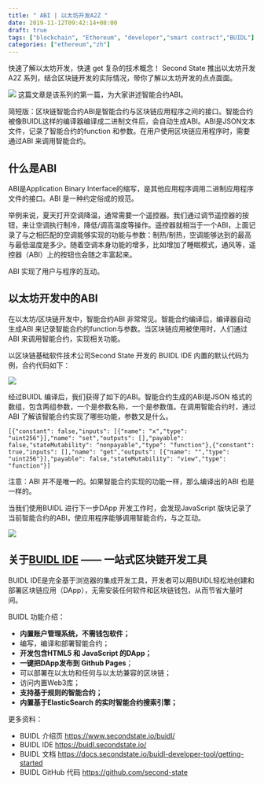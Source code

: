 ```yaml
---
title: " ABI | 以太坊开发A2Z "
date: 2019-11-12T09:42:14+08:00
draft: true
tags: ["blockchain", "Ethereum", "developer","smart contract","BUIDL"]
categories: ["ethereum","zh"]
---
```


快速了解以太坊开发，快速 get 复杂的技术概念！
Second State 推出以太坊开发A2Z 系列，结合区块链开发的实际情况，带你了解以太坊开发的点点面面。

![](/images/20191112-abi-01.png)
这篇文章是该系列的第一篇，为大家讲述智能合约ABI。

简短版：区块链智能合约ABI是智能合约与区块链应用程序之间的接口。智能合约被像BUIDL这样的编译器编译成二进制文件后，会自动生成ABI。ABI是JSON文本文件，记录了智能合约的function 和参数。在用户使用区块链应用程序时，需要通过ABI 来调用智能合约。

## 什么是ABI

ABI是Application Binary Interface的缩写，是其他应用程序调用二进制应用程序文件的接口。ABI 是一种约定俗成的规范。

举例来说，夏天打开空调降温，通常需要一个遥控器。我们通过调节遥控器的按钮，来让空调执行制冷，降低/调高温度等操作。遥控器就相当于一个ABI，上面记录了与之相匹配的空调能够实现的功能与参数：制热/制热，空调能够达到的最高与最低温度是多少。随着空调本身功能的增多，比如增加了睡眠模式，通风等，遥控器（ABI）上的按钮也会随之丰富起来。

ABI 实现了用户与程序的互动。

## 以太坊开发中的ABI

在以太坊/区块链开发中，智能合约ABI 非常常见。智能合约编译后，编译器自动生成ABI 来记录智能合约的function与参数。当区块链应用被使用时，人们通过ABI 来调用智能合约，实现相关功能。

以区块链基础软件技术公司Second State 开发的 BUIDL IDE 内置的默认代码为例，合约代码如下：

![](/images/20191112-abi-02.png)

经过BUIDL 编译后，我们获得了如下的ABI。智能合约生成的ABI是JSON 格式的数组，包含两组参数，一个是参数名称，一个是参数值。在调用智能合约时，通过ABI 了解该智能合约实现了哪些功能，参数又是什么。
```
[{"constant": false,"inputs": [{"name": "x","type": "uint256"}],"name": "set","outputs": [],"payable": false,"stateMutability": "nonpayable","type": "function"},{"constant": true,"inputs": [],"name": "get","outputs": [{"name": "","type": "uint256"}],"payable": false,"stateMutability": "view","type": "function"}]
```

注意：ABI 并不是唯一的。如果智能合约实现的功能一样，那么编译出的ABI 也是一样的。

当我们使用BUIDL 进行下一步DApp 开发工作时，会发现JavaScript 版块记录了当前智能合约的ABI，使应用程序能够调用智能合约，与之互动。

![](/images/20191112-abi-03.png)

## 关于[BUIDL IDE](https://www.secondstate.io/buidl/) —— 一站式区块链开发工具

BUIDL IDE是完全基于浏览器的集成开发工具，开发者可以用BUIDL轻松地创建和部署区块链应用（DApp），无需安装任何软件和区块链钱包，从而节省大量时间。

BUIDL 功能介绍：

* **内置账户管理系统，不需钱包软件；**
* 编写，编译和部署智能合约；
* **开发包含HTML5 和 JavaScript 的DApp；**
* **一键把DApp发布到 Github Pages**；
* 可以部署在以太坊和任何与以太坊兼容的区块链；
* 访问内置Web3库；
* **支持基于规则的智能合约；**
* **内置基于ElasticSearch 的实时智能合约搜索引擎；**


更多资料：

* BUIDL 介绍页
    https://www.secondstate.io/buidl/
* BUIDL IDE
    https://buidl.secondstate.io/
* BUIDL 文档
    https://docs.secondstate.io/buidl-developer-tool/getting-started
* BUIDL GitHub 代码
    https://github.com/second-state



